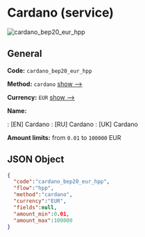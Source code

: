 
# Cardano (service) 
![cardano_bep20_eur_hpp](https://static.openfintech.io/payment_methods/cardano_bep20_eur_hpp/logo.svg?w=400&c=v0.59.26#w200)  

## General 
 
**Code:** `cardano_bep20_eur_hpp` 
 
**Method:** `cardano` 
 [show -->](/payment-methods/cardano/) 
 
**Currency:** `EUR` [show -->](/currencies/EUR/) 
 
**Name:** 
 
:	[EN] Cardano 
:	[RU] Cardano 
:	[UK] Cardano 
 
**Amount limits:** from `0.01` to `100000` EUR 

## JSON Object 

```json
{
  "code":"cardano_bep20_eur_hpp",
  "flow":"hpp",
  "method":"cardano",
  "currency":"EUR",
  "fields":null,
  "amount_min":0.01,
  "amount_max":100000
}
```  
